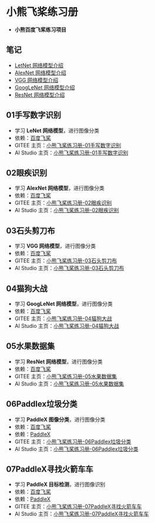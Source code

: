 # 小熊飞桨练习册

- **小熊百度飞桨练习项目**

## 笔记

- [LetNet 网络模型介绍](https://gitee.com/cnhemiya/paddle-workbook/blob/master/%E7%AC%94%E8%AE%B0/letnet.md)
- [AlexNet 网络模型介绍](https://gitee.com/cnhemiya/paddle-workbook/blob/master/%E7%AC%94%E8%AE%B0/alexnet.md)
- [VGG 网络模型介绍](https://gitee.com/cnhemiya/paddle-workbook/blob/master/%E7%AC%94%E8%AE%B0/vgg.md)
- [GoogLeNet 网络模型介绍](https://gitee.com/cnhemiya/paddle-workbook/blob/master/%E7%AC%94%E8%AE%B0/googlenet.md)
- [ResNet 网络模型介绍](https://gitee.com/cnhemiya/paddle-workbook/blob/master/%E7%AC%94%E8%AE%B0/resnet.md)

## 01手写数字识别

- 学习 **LeNet 网络模型**，进行图像分类
- 依赖：[百度飞桨](https://www.paddlepaddle.org.cn/)
- GITEE 主页：[小熊飞桨练习册-01手写数字识别](https://gitee.com/cnhemiya/paddle-workbook/tree/master/01%E6%89%8B%E5%86%99%E6%95%B0%E5%AD%97%E8%AF%86%E5%88%AB)
- AI Studio 主页：[小熊飞桨练习册-01手写数字识别](https://aistudio.baidu.com/aistudio/projectdetail/3796241)

## 02眼疾识别

- 学习 **AlexNet 网络模型**，进行图像分类
- 依赖：[百度飞桨](https://www.paddlepaddle.org.cn/)
- GITEE 主页：[小熊飞桨练习册-02眼疾识别](https://gitee.com/cnhemiya/paddle-workbook/tree/master/02%E7%9C%BC%E7%96%BE%E8%AF%86%E5%88%AB)
- AI Studio 主页：[小熊飞桨练习册-02眼疾识别](https://aistudio.baidu.com/aistudio/projectdetail/3830855)

## 03石头剪刀布

- 学习 **VGG 网络模型**，进行图像分类
- 依赖：[百度飞桨](https://www.paddlepaddle.org.cn/)
- GITEE 主页：[小熊飞桨练习册-03石头剪刀布](https://gitee.com/cnhemiya/paddle-workbook/tree/master/03%E7%9F%B3%E5%A4%B4%E5%89%AA%E5%AD%90%E5%B8%83)
- AI Studio 主页：[小熊飞桨练习册-03石头剪刀布](https://aistudio.baidu.com/aistudio/projectdetail/3839895)

## 04猫狗大战

- 学习 **GoogLeNet 网络模型**，进行图像分类
- 依赖：[百度飞桨](https://www.paddlepaddle.org.cn/)
- GITEE 主页：[小熊飞桨练习册-04猫狗大战](https://gitee.com/cnhemiya/paddle-workbook/tree/master/04%E7%8C%AB%E7%8B%97%E5%A4%A7%E6%88%98)
- AI Studio 主页：[小熊飞桨练习册-04猫狗大战](https://aistudio.baidu.com/aistudio/projectdetail/3925261)

## 05水果数据集

- 学习 **ResNet 网络模型**，进行图像分类
- 依赖：[百度飞桨](https://www.paddlepaddle.org.cn/)
- GITEE 主页：[小熊飞桨练习册-05水果数据集](https://gitee.com/cnhemiya/paddle-workbook/tree/master/05%E6%B0%B4%E6%9E%9C%E6%95%B0%E6%8D%AE%E9%9B%86)
- AI Studio 主页：[小熊飞桨练习册-05水果数据集](https://aistudio.baidu.com/aistudio/projectdetail/3949838)

## 06Paddlex垃圾分类

- 学习 **PaddleX 图像分类**，进行图像分类
- 依赖：[百度飞桨](https://www.paddlepaddle.org.cn/)
- 依赖：[PaddleX](https://gitee.com/paddlepaddle/PaddleX)
- GITEE 主页：[小熊飞桨练习册-06Paddlex垃圾分类](https://gitee.com/cnhemiya/paddle-workbook/tree/master/06Paddlex%E5%9E%83%E5%9C%BE%E5%88%86%E7%B1%BB)
- AI Studio 主页：[小熊飞桨练习册-06Paddlex垃圾分类](https://aistudio.baidu.com/aistudio/projectdetail/3966896)

## 07PaddleX寻找火箭车车

- 学习 **PaddleX 目标检测**，进行图像识别
- 依赖：[百度飞桨](https://www.paddlepaddle.org.cn/)
- 依赖：[PaddleX](https://gitee.com/paddlepaddle/PaddleX)
- GITEE 主页：[小熊飞桨练习册-07PaddleX寻找火箭车车](https://gitee.com/cnhemiya/paddle-workbook/tree/master/07PaddleX%E5%AF%BB%E6%89%BE%E7%81%AB%E7%AE%AD%E8%BD%A6%E8%BD%A6)
- AI Studio 主页：[小熊飞桨练习册-07PaddleX寻找火箭车车](https://aistudio.baidu.com/aistudio/projectdetail/4078239)
